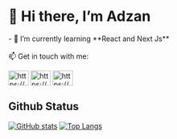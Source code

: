 <h1 align="left">👋 Hi there, I’m Adzan</h1>
- 🌱 I’m currently learning **React and Next Js**
<br/><br/>
📫 Get in touch with me:
<p align="left">
<a href="https://dev.to/adzandev" target="blank"><img align="center" src="https://raw.githubusercontent.com/rahuldkjain/github-profile-readme-generator/master/src/images/icons/Social/devto.svg" alt="https://dev.to/adzandev" height="30" width="40" /></a>
<a href="https://fb.com/m adzan" target="blank"><img align="center" src="https://raw.githubusercontent.com/rahuldkjain/github-profile-readme-generator/master/src/images/icons/Social/facebook.svg" alt="https://web.facebook.com/m adzan" height="30" width="40" /></a>
<a href="https://instagram.com/a.jann26" target="blank"><img align="center" src="https://raw.githubusercontent.com/rahuldkjain/github-profile-readme-generator/master/src/images/icons/Social/instagram.svg" alt="https://www.instagram.com/a.jann26" height="30" width="40" /></a>
</p>

## Github Status

[![GitHub stats](https://github-readme-stats.vercel.app/api?username=AdzanDev&theme=city_lights&hide=stars,issues&show_icons=true)](https://github.com/AdzanDev)
[![Top Langs](https://github-readme-stats.vercel.app/api/top-langs/?username=AdzanDev&langs_count=3&theme=city_lights)](https://github.com/AdzanDev/github-readme-stats)
